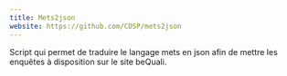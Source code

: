 ```yaml
---
title: Mets2json
website: https://github.com/CDSP/mets2json
---
```


Script qui permet de traduire le langage mets en json afin de mettre les enquêtes à disposition sur le site beQuali.
